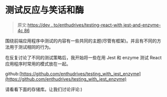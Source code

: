 # 测试反应与笑话和酶

> 原文:[https://dev . to/enthudrives/testing-react-with jest-and-enzyme-4c 86](https://dev.to/enthudrives/testing-react-with-jest-and-enzyme-4c86)

围绕前端应用程序中测试的内容有一些共同的主题(尽管有框架)。并且有不同的方法用于测试相同的行为。

在反复讨论了不同的测试策略后，我开始将一些在用 Jest 和 enzyme 测试 React 应用程序时常用的模式放在一起。

github:[https://github.com/enthudrives/testing_with_jest_enzyme](https://github.com/enthudrives/testing_with_jest_enzyme)

请看看下面的存储库。让我们讨论评论:)